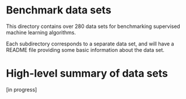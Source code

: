 # Benchmark data sets

This directory contains over 280 data sets for benchmarking supervised machine learning algorithms.

Each subdirectory corresponds to a separate data set, and will have a README file providing some basic information about the data set.

# High-level summary of data sets

[in progress]
